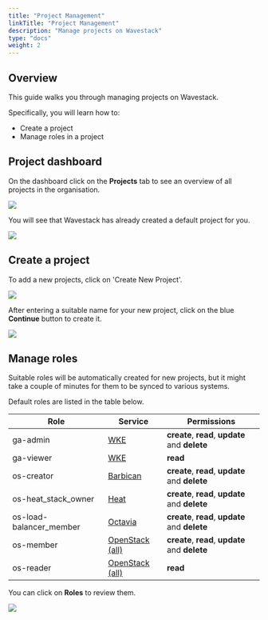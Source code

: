 ```yaml
---
title: "Project Management"
linkTitle: "Project Management"
description: "Manage projects on Wavestack"
type: "docs"
weight: 2
---
```

<!-- SPDX-License-Identifier: CC-BY-4.0 -->
<!-- Copyright (C) 2023 Wavecon GmbH -->

## Overview

This guide walks you through managing projects on Wavestack.

Specifically, you will learn how to:

- Create a project
- Manage roles in a project

## Project dashboard

On the dashboard click on the **Projects** tab to see an overview of
all projects in the organisation.

![](/assets/iam/projects/projects-overview.png)

You will see that Wavestack has already created a default project for
you.

![](/assets/iam/projects/projects-default.png)

## Create a project

To add a new projects, click on 'Create New Project'.

![](/assets/iam/projects/projects-new.png)

After entering a suitable name for your new project, click on the blue
**Continue** button to create it.

![](/assets/iam/projects/projects-new-create.png)

## Manage roles

Suitable roles will be automatically created for new projects, but it
might take a couple of minutes for them to be synced to various
systems.

Default roles are listed in the table below.

| Role                    | Service                 | Permissions                                     |
|-------------------------|-------------------------|-------------------------------------------------|
| ga-admin                | [WKE][wvst-wke]         | **create**, **read**, **update** and **delete** |
| ga-viewer               | [WKE][wvst-wke]         | **read**                                        |
| os-creator              | [Barbican][os-barbican] | **create**, **read**, **update** and **delete** |
| os-heat_stack_owner     | [Heat][os-heat]         | **create**, **read**, **update** and **delete** |
| os-load-balancer_member | [Octavia][os-octavia]   | **create**, **read**, **update** and **delete** |
| os-member               | [OpenStack (all)][os]   | **create**, **read**, **update** and **delete** |
| os-reader               | [OpenStack (all)][os]   | **read**                                        |

You can click on **Roles** to review them.

![](/assets/iam/projects/projects-new-roles-overview.png)

<!-- References -->

[os]: https://docs.openstack.org
[os-barbican]: https://docs.openstack.org/barbican/latest
[os-heat]: https://docs.openstack.org/heat/latest
[os-octavia]: https://docs.openstack.org/octavia/latest
[wvst-os]: https://dashboard.wavestack.de
[wvst-wke]: https://dashboard.gardener.wavestack.cloud
